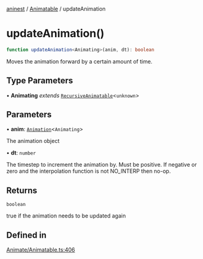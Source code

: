 [aninest](../../index.md) / [Animatable](../index.md) / updateAnimation

# updateAnimation()

```ts
function updateAnimation<Animating>(anim, dt): boolean
```

Moves the animation forward by a certain amount of time.

## Type Parameters

• **Animating** *extends* [`RecursiveAnimatable`](../../AnimatableTypes/type-aliases/RecursiveAnimatable.md)\<`unknown`\>

## Parameters

• **anim**: [`Animation`](../../AnimatableTypes/type-aliases/Animation.md)\<`Animating`\>

The animation object

• **dt**: `number`

The timestep to increment the animation by. Must be positive.
If negative or zero and the interpolation function is not NO_INTERP then no-op.

## Returns

`boolean`

true if the animation needs to be updated again

## Defined in

[Animate/Animatable.ts:406](https://github.com/zphrs/aninest/blob/3019702e634994a4353fce5adc21aa1a16369bbd/core/src/Animate/Animatable.ts#L406)
